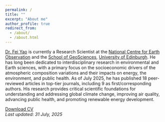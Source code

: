 ```yaml
---
permalink: /
title: ""
excerpt: "About me"
author_profile: true
redirect_from: 
  - /about/
  - /about.html
---
```


[Dr. Fei Yao](https://www.ed.ac.uk/geosciences/people/profile/?person=17187) is currently a Research Scientist at the [National Centre for Earth Observation](https://www.nceo.ac.uk/) and the [School of GeoSciences](https://geosciences.ed.ac.uk/), [University of Edinburgh](https://www.ed.ac.uk/). He has long been dedicated to interdisciplinary research in environmental and Earth sciences, with a primary focus on the socioeconomic drivers of the atmospheric composition variations and their impacts on energy, the environment, and public health. As of July 2025, he has published 18 peer-reviewed articles in top-tier journals, including 9 as first/corresponding authors. His research provides critical scientific foundations for understanding and addressing global climate change, improving air quality, advancing public health, and promoting renewable energy development.

[Download CV](https://feiyao-edinburgh.github.io/files/fyao_cv_en.pdf)<br/>
<i>Last updated: 31 July, 2025</i>
